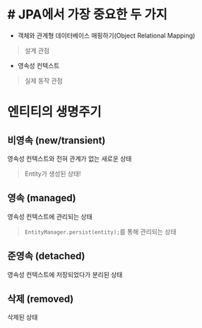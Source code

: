 # # JPA에서 가장 중요한 두 가지
- 객체와 관계형 데이터베이스 매핑하기(Object Relational Mapping)
> 설계 관점
- 영속성 컨텍스트
> 실제 동작 관점


# 엔티티의 생명주기
## 비영속 (new/transient)
영속성 컨텍스트와 전혀 관계가 없는 새로운 상태
> Entity가 생성된 상태!

## 영속 (managed)
영속성 컨텍스트에 관리되는 상태
> `EntityManager.persist(entity);`를 통해 관리되는 상태

## 준영속 (detached)
영속성 컨텍스트에 저장되었다가 분리된 상태

## 삭제 (removed)
삭제된 상태


